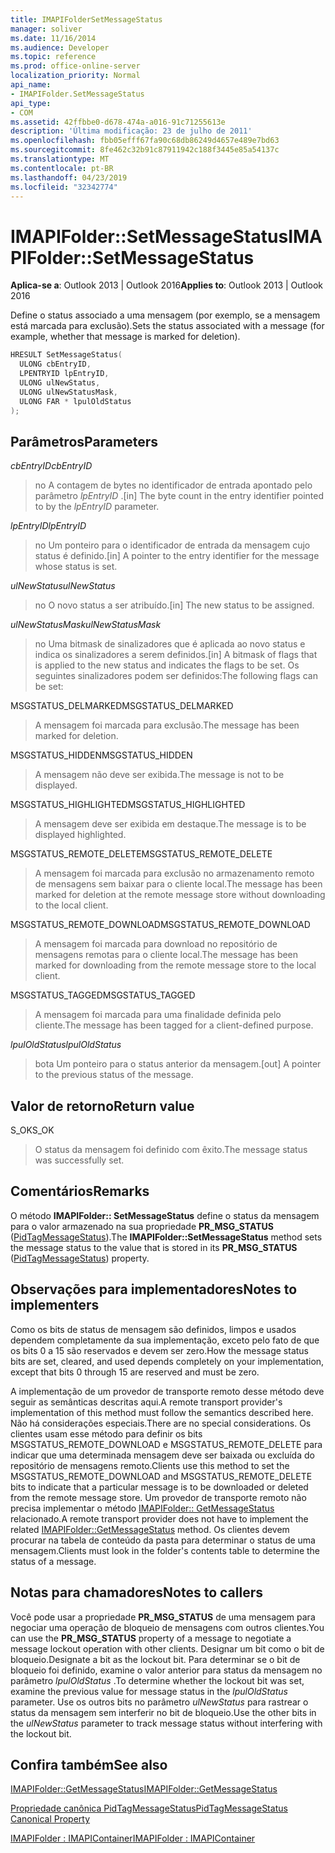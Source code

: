 ```yaml
---
title: IMAPIFolderSetMessageStatus
manager: soliver
ms.date: 11/16/2014
ms.audience: Developer
ms.topic: reference
ms.prod: office-online-server
localization_priority: Normal
api_name:
- IMAPIFolder.SetMessageStatus
api_type:
- COM
ms.assetid: 42ffbbe0-d678-474a-a016-91c71255613e
description: 'Última modificação: 23 de julho de 2011'
ms.openlocfilehash: fbb05efff67fa90c68db86249d4657e489e7bd63
ms.sourcegitcommit: 8fe462c32b91c87911942c188f3445e85a54137c
ms.translationtype: MT
ms.contentlocale: pt-BR
ms.lasthandoff: 04/23/2019
ms.locfileid: "32342774"
---
```

# <a name="imapifoldersetmessagestatus"></a><span data-ttu-id="eca73-103">IMAPIFolder::SetMessageStatus</span><span class="sxs-lookup"><span data-stu-id="eca73-103">IMAPIFolder::SetMessageStatus</span></span>

  
  
<span data-ttu-id="eca73-104">**Aplica-se a**: Outlook 2013 | Outlook 2016</span><span class="sxs-lookup"><span data-stu-id="eca73-104">**Applies to**: Outlook 2013 | Outlook 2016</span></span> 
  
<span data-ttu-id="eca73-105">Define o status associado a uma mensagem (por exemplo, se a mensagem está marcada para exclusão).</span><span class="sxs-lookup"><span data-stu-id="eca73-105">Sets the status associated with a message (for example, whether that message is marked for deletion).</span></span>
  
```cpp
HRESULT SetMessageStatus(
  ULONG cbEntryID,
  LPENTRYID lpEntryID,
  ULONG ulNewStatus,
  ULONG ulNewStatusMask,
  ULONG FAR * lpulOldStatus
);
```

## <a name="parameters"></a><span data-ttu-id="eca73-106">Parâmetros</span><span class="sxs-lookup"><span data-stu-id="eca73-106">Parameters</span></span>

 <span data-ttu-id="eca73-107">_cbEntryID_</span><span class="sxs-lookup"><span data-stu-id="eca73-107">_cbEntryID_</span></span>
  
> <span data-ttu-id="eca73-108">no A contagem de bytes no identificador de entrada apontado pelo parâmetro _lpEntryID_ .</span><span class="sxs-lookup"><span data-stu-id="eca73-108">[in] The byte count in the entry identifier pointed to by the  _lpEntryID_ parameter.</span></span> 
    
 <span data-ttu-id="eca73-109">_lpEntryID_</span><span class="sxs-lookup"><span data-stu-id="eca73-109">_lpEntryID_</span></span>
  
> <span data-ttu-id="eca73-110">no Um ponteiro para o identificador de entrada da mensagem cujo status é definido.</span><span class="sxs-lookup"><span data-stu-id="eca73-110">[in] A pointer to the entry identifier for the message whose status is set.</span></span>
    
 <span data-ttu-id="eca73-111">_ulNewStatus_</span><span class="sxs-lookup"><span data-stu-id="eca73-111">_ulNewStatus_</span></span>
  
> <span data-ttu-id="eca73-112">no O novo status a ser atribuído.</span><span class="sxs-lookup"><span data-stu-id="eca73-112">[in] The new status to be assigned.</span></span> 
    
 <span data-ttu-id="eca73-113">_ulNewStatusMask_</span><span class="sxs-lookup"><span data-stu-id="eca73-113">_ulNewStatusMask_</span></span>
  
> <span data-ttu-id="eca73-114">no Uma bitmask de sinalizadores que é aplicada ao novo status e indica os sinalizadores a serem definidos.</span><span class="sxs-lookup"><span data-stu-id="eca73-114">[in] A bitmask of flags that is applied to the new status and indicates the flags to be set.</span></span> <span data-ttu-id="eca73-115">Os seguintes sinalizadores podem ser definidos:</span><span class="sxs-lookup"><span data-stu-id="eca73-115">The following flags can be set:</span></span>
    
<span data-ttu-id="eca73-116">MSGSTATUS_DELMARKED</span><span class="sxs-lookup"><span data-stu-id="eca73-116">MSGSTATUS_DELMARKED</span></span> 
  
> <span data-ttu-id="eca73-117">A mensagem foi marcada para exclusão.</span><span class="sxs-lookup"><span data-stu-id="eca73-117">The message has been marked for deletion.</span></span>
    
<span data-ttu-id="eca73-118">MSGSTATUS_HIDDEN</span><span class="sxs-lookup"><span data-stu-id="eca73-118">MSGSTATUS_HIDDEN</span></span> 
  
> <span data-ttu-id="eca73-119">A mensagem não deve ser exibida.</span><span class="sxs-lookup"><span data-stu-id="eca73-119">The message is not to be displayed.</span></span>
    
<span data-ttu-id="eca73-120">MSGSTATUS_HIGHLIGHTED</span><span class="sxs-lookup"><span data-stu-id="eca73-120">MSGSTATUS_HIGHLIGHTED</span></span> 
  
> <span data-ttu-id="eca73-121">A mensagem deve ser exibida em destaque.</span><span class="sxs-lookup"><span data-stu-id="eca73-121">The message is to be displayed highlighted.</span></span>
    
<span data-ttu-id="eca73-122">MSGSTATUS_REMOTE_DELETE</span><span class="sxs-lookup"><span data-stu-id="eca73-122">MSGSTATUS_REMOTE_DELETE</span></span> 
  
> <span data-ttu-id="eca73-123">A mensagem foi marcada para exclusão no armazenamento remoto de mensagens sem baixar para o cliente local.</span><span class="sxs-lookup"><span data-stu-id="eca73-123">The message has been marked for deletion at the remote message store without downloading to the local client.</span></span>
    
<span data-ttu-id="eca73-124">MSGSTATUS_REMOTE_DOWNLOAD</span><span class="sxs-lookup"><span data-stu-id="eca73-124">MSGSTATUS_REMOTE_DOWNLOAD</span></span> 
  
> <span data-ttu-id="eca73-125">A mensagem foi marcada para download no repositório de mensagens remotas para o cliente local.</span><span class="sxs-lookup"><span data-stu-id="eca73-125">The message has been marked for downloading from the remote message store to the local client.</span></span>
    
<span data-ttu-id="eca73-126">MSGSTATUS_TAGGED</span><span class="sxs-lookup"><span data-stu-id="eca73-126">MSGSTATUS_TAGGED</span></span> 
  
> <span data-ttu-id="eca73-127">A mensagem foi marcada para uma finalidade definida pelo cliente.</span><span class="sxs-lookup"><span data-stu-id="eca73-127">The message has been tagged for a client-defined purpose.</span></span>
    
 <span data-ttu-id="eca73-128">_lpulOldStatus_</span><span class="sxs-lookup"><span data-stu-id="eca73-128">_lpulOldStatus_</span></span>
  
> <span data-ttu-id="eca73-129">bota Um ponteiro para o status anterior da mensagem.</span><span class="sxs-lookup"><span data-stu-id="eca73-129">[out] A pointer to the previous status of the message.</span></span>
    
## <a name="return-value"></a><span data-ttu-id="eca73-130">Valor de retorno</span><span class="sxs-lookup"><span data-stu-id="eca73-130">Return value</span></span>

<span data-ttu-id="eca73-131">S_OK</span><span class="sxs-lookup"><span data-stu-id="eca73-131">S_OK</span></span> 
  
> <span data-ttu-id="eca73-132">O status da mensagem foi definido com êxito.</span><span class="sxs-lookup"><span data-stu-id="eca73-132">The message status was successfully set.</span></span>
    
## <a name="remarks"></a><span data-ttu-id="eca73-133">Comentários</span><span class="sxs-lookup"><span data-stu-id="eca73-133">Remarks</span></span>

<span data-ttu-id="eca73-134">O método **IMAPIFolder:: SetMessageStatus** define o status da mensagem para o valor armazenado na sua propriedade **PR_MSG_STATUS** ([PidTagMessageStatus](pidtagmessagestatus-canonical-property.md)).</span><span class="sxs-lookup"><span data-stu-id="eca73-134">The **IMAPIFolder::SetMessageStatus** method sets the message status to the value that is stored in its **PR_MSG_STATUS** ([PidTagMessageStatus](pidtagmessagestatus-canonical-property.md)) property.</span></span> 
  
## <a name="notes-to-implementers"></a><span data-ttu-id="eca73-135">Observações para implementadores</span><span class="sxs-lookup"><span data-stu-id="eca73-135">Notes to implementers</span></span>

<span data-ttu-id="eca73-136">Como os bits de status de mensagem são definidos, limpos e usados dependem completamente da sua implementação, exceto pelo fato de que os bits 0 a 15 são reservados e devem ser zero.</span><span class="sxs-lookup"><span data-stu-id="eca73-136">How the message status bits are set, cleared, and used depends completely on your implementation, except that bits 0 through 15 are reserved and must be zero.</span></span> 
  
<span data-ttu-id="eca73-137">A implementação de um provedor de transporte remoto desse método deve seguir as semânticas descritas aqui.</span><span class="sxs-lookup"><span data-stu-id="eca73-137">A remote transport provider's implementation of this method must follow the semantics described here.</span></span> <span data-ttu-id="eca73-138">Não há considerações especiais.</span><span class="sxs-lookup"><span data-stu-id="eca73-138">There are no special considerations.</span></span> <span data-ttu-id="eca73-139">Os clientes usam esse método para definir os bits MSGSTATUS_REMOTE_DOWNLOAD e MSGSTATUS_REMOTE_DELETE para indicar que uma determinada mensagem deve ser baixada ou excluída do repositório de mensagens remoto.</span><span class="sxs-lookup"><span data-stu-id="eca73-139">Clients use this method to set the MSGSTATUS_REMOTE_DOWNLOAD and MSGSTATUS_REMOTE_DELETE bits to indicate that a particular message is to be downloaded or deleted from the remote message store.</span></span> <span data-ttu-id="eca73-140">Um provedor de transporte remoto não precisa implementar o método [IMAPIFolder:: GetMessageStatus](imapifolder-getmessagestatus.md) relacionado.</span><span class="sxs-lookup"><span data-stu-id="eca73-140">A remote transport provider does not have to implement the related [IMAPIFolder::GetMessageStatus](imapifolder-getmessagestatus.md) method.</span></span> <span data-ttu-id="eca73-141">Os clientes devem procurar na tabela de conteúdo da pasta para determinar o status de uma mensagem.</span><span class="sxs-lookup"><span data-stu-id="eca73-141">Clients must look in the folder's contents table to determine the status of a message.</span></span> 
  
## <a name="notes-to-callers"></a><span data-ttu-id="eca73-142">Notas para chamadores</span><span class="sxs-lookup"><span data-stu-id="eca73-142">Notes to callers</span></span>

<span data-ttu-id="eca73-143">Você pode usar a propriedade **PR_MSG_STATUS** de uma mensagem para negociar uma operação de bloqueio de mensagens com outros clientes.</span><span class="sxs-lookup"><span data-stu-id="eca73-143">You can use the **PR_MSG_STATUS** property of a message to negotiate a message lockout operation with other clients.</span></span> <span data-ttu-id="eca73-144">Designar um bit como o bit de bloqueio.</span><span class="sxs-lookup"><span data-stu-id="eca73-144">Designate a bit as the lockout bit.</span></span> <span data-ttu-id="eca73-145">Para determinar se o bit de bloqueio foi definido, examine o valor anterior para status da mensagem no parâmetro _lpulOldStatus_ .</span><span class="sxs-lookup"><span data-stu-id="eca73-145">To determine whether the lockout bit was set, examine the previous value for message status in the  _lpulOldStatus_ parameter.</span></span> <span data-ttu-id="eca73-146">Use os outros bits no parâmetro _ulNewStatus_ para rastrear o status da mensagem sem interferir no bit de bloqueio.</span><span class="sxs-lookup"><span data-stu-id="eca73-146">Use the other bits in the  _ulNewStatus_ parameter to track message status without interfering with the lockout bit.</span></span> 
  
## <a name="see-also"></a><span data-ttu-id="eca73-147">Confira também</span><span class="sxs-lookup"><span data-stu-id="eca73-147">See also</span></span>



[<span data-ttu-id="eca73-148">IMAPIFolder::GetMessageStatus</span><span class="sxs-lookup"><span data-stu-id="eca73-148">IMAPIFolder::GetMessageStatus</span></span>](imapifolder-getmessagestatus.md)
  
[<span data-ttu-id="eca73-149">Propriedade canônica PidTagMessageStatus</span><span class="sxs-lookup"><span data-stu-id="eca73-149">PidTagMessageStatus Canonical Property</span></span>](pidtagmessagestatus-canonical-property.md)
  
[<span data-ttu-id="eca73-150">IMAPIFolder : IMAPIContainer</span><span class="sxs-lookup"><span data-stu-id="eca73-150">IMAPIFolder : IMAPIContainer</span></span>](imapifolderimapicontainer.md)

